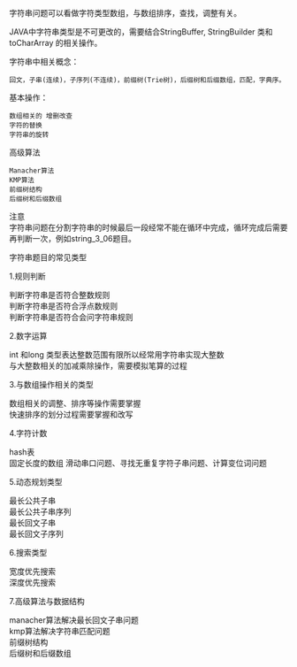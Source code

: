 字符串问题可以看做字符类型数组，与数组排序，查找，调整有关。	

JAVA中字符串类型是不可更改的，需要结合StringBuffer, StringBuilder 类和toCharArray 的相关操作。	

字符串中相关概念：	

    回文，子串(连续)，子序列(不连续)，前缀树(Trie树)，后缀树和后缀数组，匹配，字典序。

基本操作：		

    数组相关的 增删改查	
    字符的替换	
    字符串的旋转	
    
高级算法	

    Manacher算法
    KMP算法
    前缀树结构
    后缀树和后缀数组

注意	
    字符串问题在分割字符串的时候最后一段经常不能在循环中完成，循环完成后需要再判断一次，例如string_3_06题目。


字符串题目的常见类型	

1.规则判断	

判断字符串是否符合整数规则	
判断字符串是否符合浮点数规则	
判断字符串是否符合会问字符串规则	

2.数字运算	

int 和long 类型表达整数范围有限所以经常用字符串实现大整数	
与大整数相关的加减乘除操作，需要模拟笔算的过程	

3.与数组操作相关的类型	

数组相关的调整、排序等操作需要掌握	
快速排序的划分过程需要掌握和改写	

4.字符计数

hash表	
固定长度的数组
滑动串口问题、寻找无重复字符子串问题、计算变位词问题	

5.动态规划类型	

最长公共子串	
最长公共子串序列	
最长回文子串	
最长回文子序列	

6.搜索类型	

宽度优先搜索	
深度优先搜索	

7.高级算法与数据结构	

manacher算法解决最长回文子串问题	
kmp算法解决字符串匹配问题	
前缀树结构	
后缀树和后缀数组	